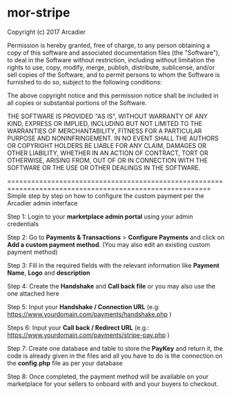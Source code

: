 # mor-stripe
Copyright (c) 2017 Arcadier

Permission is hereby granted, free of charge, to any person obtaining a copy of this software and associated documentation files (the "Software"), to deal in the Software without restriction, including without limitation the rights to use, copy, modify, merge, publish, distribute, sublicense, and/or sell copies of the Software, and to permit persons to whom the Software is furnished to do so, subject to the following conditions:

The above copyright notice and this permission notice shall be included in all copies or substantial portions of the Software.

THE SOFTWARE IS PROVIDED "AS IS", WITHOUT WARRANTY OF ANY KIND, EXPRESS OR IMPLIED, INCLUDING BUT NOT LIMITED TO THE WARRANTIES OF MERCHANTABILITY, FITNESS FOR A PARTICULAR PURPOSE AND NONINFRINGEMENT. IN NO EVENT SHALL THE AUTHORS OR COPYRIGHT HOLDERS BE LIABLE FOR ANY CLAIM, DAMAGES OR OTHER LIABILITY, WHETHER IN AN ACTION OF CONTRACT, TORT OR OTHERWISE, ARISING FROM, OUT OF OR IN CONNECTION WITH THE SOFTWARE OR THE USE OR OTHER DEALINGS IN THE SOFTWARE.

=========================================================================================================
Simple step by step on how to configure the custom payment per the Arcadier admin interface

Step 1: Login to your <b>marketplace admin portal</b> using your admin credentials

Step 2: Go to <b>Payments & Transactions</b> > <b>Configure Payments</b> and click on <b>Add a custom payment method</b>. (You may also edit an existing custom payment method)

Step 3: Fill in the required fields with the relevant information like <b>Payment Name</b>, <b>Logo</b> and <b>description</b>

Step 4: Create the <b>Handshake</b> and <b>Call back file</b> or you may also use the one attached here

Step 5: Input your <b>Handshake / Connection URL</b> (e.g: https://www.yourdomain.com/payments/handshake.php )

Steps 6: Input your <b>Call back / Redirect URL</b> (e.g.: https://www.yourdomain.com/payments/stripe-pay.php )

Step 7: Create one database and table to store the <b>PayKey</b> and return it, the code is already given in the files and all you have to do is the connection on the <b>config.php</b> file as per your database

Step 8: Once completed, the payment method will be available on your marketplace for your sellers to onboard with and your buyers to checkout.
